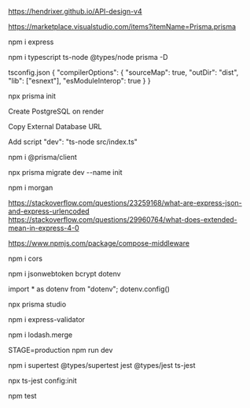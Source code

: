 https://hendrixer.github.io/API-design-v4

https://marketplace.visualstudio.com/items?itemName=Prisma.prisma

npm i express

npm i typescript ts-node @types/node prisma -D

tsconfig.json
{
"compilerOptions": {
"sourceMap": true,
"outDir": "dist",
"lib": ["esnext"],
"esModuleInterop": true
}
}

npx prisma init

Create PostgreSQL on render

Copy External Database URL

Add script
"dev": "ts-node src/index.ts"

npm i @prisma/client

npx prisma migrate dev --name init

npm i morgan

https://stackoverflow.com/questions/23259168/what-are-express-json-and-express-urlencoded
https://stackoverflow.com/questions/29960764/what-does-extended-mean-in-express-4-0

https://www.npmjs.com/package/compose-middleware

npm i cors

npm i jsonwebtoken bcrypt dotenv

import \* as dotenv from "dotenv";
dotenv.config()

npx prisma studio

npm i express-validator

npm i lodash.merge

STAGE=production npm run dev

npm i supertest @types/supertest jest @types/jest ts-jest

npx ts-jest config:init

npm test

